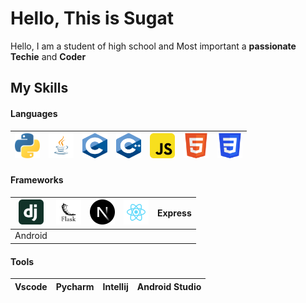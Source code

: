 
# Hello, This is Sugat

Hello, I am a student of high school and Most important a **passionate Techie** and **Coder**
## My Skills

#### Languages

| <a><img src="/img/python.png" width="40px" height="40px" /></a> |  <a><img src="/img/java.svg" width="40px" height="40px" /></a>  |  <a><img src="/img/c.png" width="40px" height="40px" /></a>  |  <a><img src="/img/cpp.png" width="40px" height="40px" /></a>  |  <a><img src="/img/javascript.svg" width="40px" height="40px" /></a> | <a><img src="/img/html5.svg" width="40px" height="40px" /></a> | <a><img src="/img/css3.svg" width="40px" height="40px" /></a> 
|-|-|-|-|-|-|-|

#### Frameworks

| <a><img src="/img/django.svg" width="40px" height="40px" /></a> | <a><img src="/img/flask.svg" width="40px" height="40px" /></a> | <a><img src="/img/nextjs.png" width="40px" height="40px" /></a> | <a><img src="/img/react.svg" width="40px" height="40px" /></a> | Express |
|-|-|-|-|-|
| Android |

#### Tools

| Vscode | Pycharm | Intellij | Android Studio |
|-|-|-|-|
